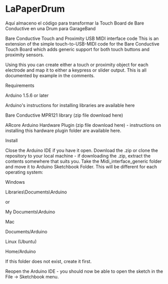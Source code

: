 # LaPaperDrum
Aquí almaceno el código para transformar la Touch Board de Bare Conductive en una Drum para GarageBand

Bare Conductive Touch and Proximity USB MIDI interface code
This is an extension of the simple touch-to-USB-MIDI code for the Bare Conductive Touch Board which adds generic support for both touch buttons and proximity sensors.

Using this you can create either a touch or proximity object for each electrode and map it to either a keypress or slider output. This is all documented by example in the comments.

Requirements

Arduino 1.5.6 or later

Arduino's instructions for installing libraries are available here

Bare Conductive MPR121 library (zip file download here)

ARcore Arduino Hardware Plugin (zip file download here) - instructions on installing this hardware plugin folder are available here.

Install

Close the Arduino IDE if you have it open.
Download the .zip or clone the repository to your local machine - if downloading the .zip, extract the contents somewhere that suits you.
Take the Midi_interface_generic folder and move it to Arduino Sketchbook Folder. This will be different for each operating system:

Windows

Libraries\Documents\Arduino

or

My Documents\Arduino

Mac

Documents/Arduino

Linux (Ubuntu)

Home/Arduino

If this folder does not exist, create it first.

Reopen the Arduino IDE - you should now be able to open the sketch in the File -> Sketchbook menu.
